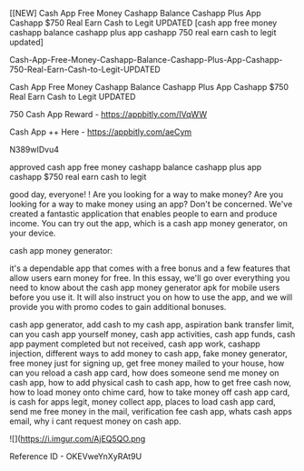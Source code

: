 [[NEW] Cash App Free Money Cashapp Balance Cashapp Plus App Cashapp $750 Real Earn Cash to Legit UPDATED [cash app free money cashapp balance cashapp plus app cashapp 750 real earn cash to legit updated]

Cash-App-Free-Money-Cashapp-Balance-Cashapp-Plus-App-Cashapp-750-Real-Earn-Cash-to-Legit-UPDATED

Cash App Free Money Cashapp Balance Cashapp Plus App Cashapp $750 Real Earn Cash to Legit UPDATED

750 Cash App Reward -  https://appbitly.com/IVqWW


Cash App ++ Here - https://appbitly.com/aeCym


N389wIDvu4

approved cash app free money cashapp balance cashapp plus app cashapp $750 real earn cash to legit

good day, everyone! ! Are you looking for a way to make money? Are you looking for a way to make money using an app? Don't be concerned. We've created a fantastic application that enables people to earn and produce income. You can try out the app, which is a cash app money generator, on your device.

cash app money generator:

it's a dependable app that comes with a free bonus and a few features that allow users earn money for free. In this essay, we'll go over everything you need to know about the cash app money generator apk for mobile users before you use it. It will also instruct you on how to use the app, and we will provide you with promo codes to gain additional bonuses.

cash app generator, add cash to my cash app, aspiration bank transfer limit, can you cash app yourself money, cash app activities, cash app funds, cash app payment completed but not received, cash app work, cashapp injection, different ways to add money to cash app, fake money generator, free money just for signing up, get free money mailed to your house, how can you reload a cash app card, how does someone send me money on cash app, how to add physical cash to cash app, how to get free cash now, how to load money onto chime card, how to take money off cash app card, is cash for apps legit, money collect app, places to load cash app card, send me free money in the mail, verification fee cash app, whats cash apps email, why i cant request money on cash app.

![](https://i.imgur.com/AjEQ5QO.png

Reference ID - OKEVweYnXyRAt9U